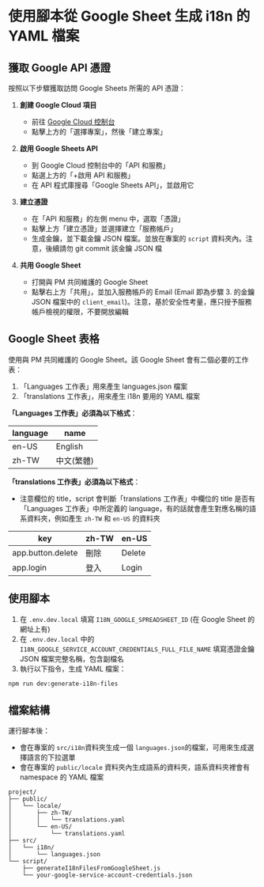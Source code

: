 # 使用腳本從 Google Sheet 生成 i18n 的 YAML 檔案

## 獲取 Google API 憑證

按照以下步驟獲取訪問 Google Sheets 所需的 API 憑證：

1. **創建 Google Cloud 項目**
    - 前往 [Google Cloud 控制台](https://console.cloud.google.com/)
    - 點擊上方的「選擇專案」，然後「建立專案」

2. **啟用 Google Sheets API**
    - 到 Google Cloud 控制台中的「API 和服務」
    - 點選上方的「+啟用 API 和服務」
    - 在 API 程式庫搜尋「Google Sheets API」，並啟用它

3. **建立憑證**
    - 在「API 和服務」的左側 menu 中，選取「憑證」
    - 點擊上方「建立憑證」並選擇建立「服務帳戶」
    - 生成金鑰，並下載金鑰 JSON 檔案。並放在專案的 `script` 資料夾內。注意，後續請勿 git commit 該金鑰 JSON 檔

4. **共用 Google Sheet**
    - 打開與 PM 共同維護的 Google Sheet
    - 點擊右上方「共用」，並加入服務帳戶的 Email (Email 即為步驟 3. 的金鑰 JSON 檔案中的 `client_email`)。注意，基於安全性考量，應只授予服務帳戶檢視的權限，不要開放編輯



## Google Sheet 表格

使用與 PM 共同維護的 Google Sheet。該 Google Sheet 會有二個必要的工作表：
1. 「Languages 工作表」用來產生 languages.json 檔案
2. 「translations 工作表」，用來產生 i18n 要用的 YAML 檔案

**「Languages 工作表」必須為以下格式**：

| language | name |
|----------|------|
| en-US    | English   |
| zh-TW    | 中文(繁體)   |

**「translations 工作表」必須為以下格式**：
- 注意欄位的 title，script 會判斷「translations 工作表」中欄位的 title 是否有「Languages 工作表」中所定義的 language，有的話就會產生對應名稱的語系資料夾，例如產生 `zh-TW` 和 `en-US` 的資料夾

| key               | zh-TW | en-US   |
|-------------------|-------|---------|
| app.button.delete | 刪除    | Delete  |
| app.login         | 登入    | Login   |



## 使用腳本

1. 在 `.env.dev.local` 填寫 `I18N_GOOGLE_SPREADSHEET_ID` (在 Google Sheet 的網址上有)
2. 在 `.env.dev.local` 中的 `I18N_GOOGLE_SERVICE_ACCOUNT_CREDENTIALS_FULL_FILE_NAME` 填寫憑證金鑰 JSON 檔案完整名稱，包含副檔名
3. 執行以下指令，生成 YAML 檔案：

```bash
npm run dev:generate-i18n-files
```

## 檔案結構
運行腳本後：
- 會在專案的 `src/i18n`資料夾生成一個 `languages.json`的檔案，可用來生成選擇語言的下拉選單
- 會在專案的 `public/locale` 資料夾內生成語系的資料夾，語系資料夾裡會有 namespace 的 YAML 檔案

```
project/
├── public/
│   └── locale/
│       ├── zh-TW/
│       │   └── translations.yaml
│       └── en-US/
│           └── translations.yaml
├── src/
│   └── i18n/
│       └── languages.json
└── script/
    ├── generateI18nFilesFromGoogleSheet.js
    └── your-google-service-account-credentials.json
```

